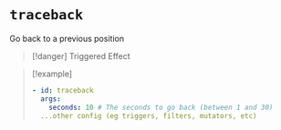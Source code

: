 # `traceback`

Go back to a previous position

> [!danger] Triggered Effect

> [!example]
> ```yaml
> - id: traceback
>   args:
>     seconds: 10 # The seconds to go back (between 1 and 30)
>   ...other config (eg triggers, filters, mutators, etc)
> ```
